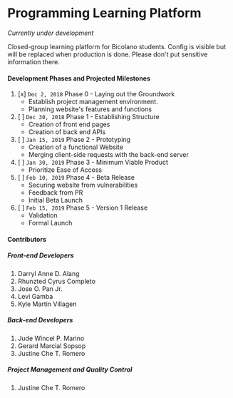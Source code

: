 # Programming Learning Platform

*Currently under development*


Closed-group learning platform for Bicolano students.
Config is visible but will be replaced when production is done. 
Please don't put sensitive information there.

#### Development Phases and Projected Milestones
1. [x] `Dec 2, 2018` Phase 0 - Laying out the Groundwork
   * Establish project management environment. 
   * Planning website's features and functions
2. [ ] `Dec 30, 2018` Phase 1 - Establishing Structure
   * Creation of front end pages
   * Creation of back end APIs
3. [ ] `Jan 15, 2019` Phase 2 - Prototyping
   * Creation of a functional Website
   * Merging client-side requests with the back-end server
4. [ ] `Jan 30, 2019` Phase 3 - Minimum Viable Product
   * Prioritize Ease of Access
5. [ ] `Feb 10, 2019` Phase 4 - Beta Release
   * Securing website from vulnerabilities
   * Feedback from PR
   * Initial Beta Launch
6. [ ] `Feb 15, 2019` Phase 5 - Version 1 Release
   * Validation
   * Formal Launch
 
 #### Contributors
 
 ##### Front-end Developers
 1. Darryl Anne D. Alang
 2. Rhunzted Cyrus Completo
 3. Jose O. Pan Jr.
 4. Levi Gamba
 5. Kyle Martin Villagen
 
 ##### Back-end Developers
 1. Jude Wincel P. Marino
 2. Gerard Marcial Sopsop
 3. Justine Che T. Romero
 
 ##### Project Management and Quality Control
 1. Justine Che T. Romero
 
